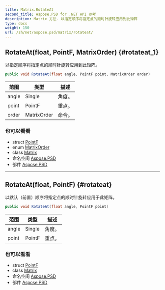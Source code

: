 ```yaml
---
title: Matrix.RotateAt
second_title: Aspose.PSD for .NET API 参考
description: Matrix 方法. 以指定顺序将指定点的顺时针旋转应用到此矩阵
type: docs
weight: 150
url: /zh/net/aspose.psd/matrix/rotateat/
---
```

## RotateAt(float, PointF, MatrixOrder) {#rotateat_1}

以指定顺序将指定点的顺时针旋转应用到此矩阵。

```csharp
public void RotateAt(float angle, PointF point, MatrixOrder order)
```

| 范围 | 类型 | 描述 |
| --- | --- | --- |
| angle | Single | 角度。 |
| point | PointF | 重点。 |
| order | MatrixOrder | 命令。 |

### 也可以看看

* struct [PointF](../../pointf/)
* enum [MatrixOrder](../../matrixorder/)
* class [Matrix](../)
* 命名空间 [Aspose.PSD](../../matrix/)
* 部件 [Aspose.PSD](../../../)

---

## RotateAt(float, PointF) {#rotateat}

以默认（前置）顺序将指定点的顺时针旋转应用于此矩阵。

```csharp
public void RotateAt(float angle, PointF point)
```

| 范围 | 类型 | 描述 |
| --- | --- | --- |
| angle | Single | 角度。 |
| point | PointF | 重点。 |

### 也可以看看

* struct [PointF](../../pointf/)
* class [Matrix](../)
* 命名空间 [Aspose.PSD](../../matrix/)
* 部件 [Aspose.PSD](../../../)


